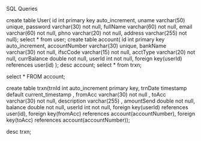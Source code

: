 SQL Queries

create table User(
id int primary key auto_increment,
uname varchar(50) unique,
password varchar(30) not null,
fullName varchar(60) not null,
email varchar(60) not null,
phno varchar(20) not null,
address varchar(255) not null);
select * from user;
create table account(
id int primary key auto_increment,
accountNumber varchar(30) unique,
bankName varchar(30) not null,
ifscCode varchar(15) not null,
acctType varchar(20) not null,
currBalance double not null,
userId int not null,
foreign key(userId) references user(id)
);
desc account;
select * from trxn;

select * FROM account;

create table trxn(trnId int auto_increment primary key,
trnDate timestamp default current_timestamp ,
fromAcc varchar(30) not null , 
toAcc varchar(30) not null, 
description varchar(255) ,
amountSend double not null,
balance double not null,
userId int not null,
foreign key(userId) references user(id),
foreign key(fromAcc) references account(accountNumber),
foreign key(toAcc) references account(accountNumber));

desc trxn;
